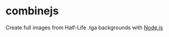 # combinejs
 Create full images from Half-Life .tga backgrounds with [Node.js](https://nodejs.org/)
